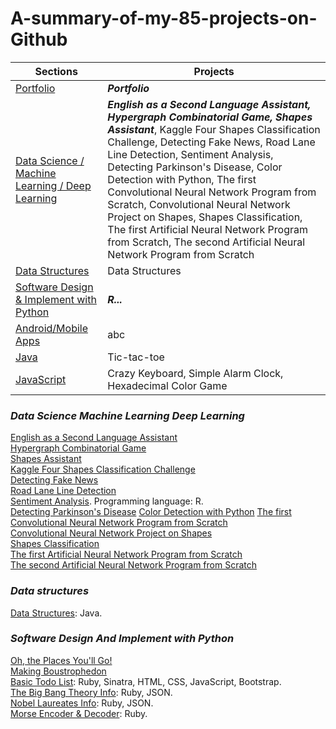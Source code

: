 # A-summary-of-my-85-projects-on-Github

Sections | Projects
---------- | --------
[Portfolio](https://molenathyhoangxuannguyen.github.io/molenathyhoangxuannguyen/) | ***Portfolio***
[Data Science / Machine Learning / Deep Learning](#data-science-machine-learning-deep-learning) | ***English as a Second Language Assistant, Hypergraph Combinatorial Game, Shapes Assistant***, Kaggle Four Shapes Classification Challenge, Detecting Fake News, Road Lane Line Detection, Sentiment Analysis, Detecting Parkinson's Disease, Color Detection with Python, The first Convolutional Neural Network Program from Scratch, Convolutional Neural Network Project on Shapes, Shapes Classification, The first Artificial Neural Network Program from Scratch, The second Artificial Neural Network Program from Scratch
[Data Structures](#data-structures) | Data Structures
[Software Design & Implement with Python](#software-design-and-implement-with-python) | ***R...***
[Android/Mobile Apps](#apps) | abc
[Java](#java) | Tic-tac-toe
[JavaScript](#javascript) | Crazy Keyboard, Simple Alarm Clock, Hexadecimal Color Game

### ***Data Science Machine Learning Deep Learning***
[English as a Second Language Assistant](https://github.com/molenathyhoangxuannguyen/English_as_a_Second_Language_Assistant) <br />
[Hypergraph Combinatorial Game](https://github.com/molenathyhoangxuannguyen/Hypergraph_Combinatorial_Game) <br />
[Shapes Assistant](https://github.com/molenathyhoangxuannguyen/Shapes_Assistant) <br />
[Kaggle Four Shapes Classification Challenge](https://github.com/molenathyhoangxuannguyen/Kaggle-Four-Shapes-Classification-Challenge) <br />
[Detecting Fake News](https://github.com/molenathyhoangxuannguyen/Detecting-Fake-News) <br />
[Road Lane Line Detection](https://github.com/molenathyhoangxuannguyen/Road-Lane-Line-Detection) <br />
[Sentiment Analysis](https://github.com/molenathyhoangxuannguyen/Sentiment-Analysis). Programming language: R. <br /> 
[Detecting Parkinson's Disease](https://github.com/molenathyhoangxuannguyen/Detecting-Parkinsons-Disease)
[Color Detection with Python](https://github.com/molenathyhoangxuannguyen/Color-Detection-with-Python)
[The first Convolutional Neural Network Program from Scratch](https://github.com/molenathyhoangxuannguyen/The-first-Convolutional-Neural-Network-Program-From-Scratch) <br />
[Convolutional Neural Network Project on Shapes](https://github.com/molenathyhoangxuannguyen/Convolutional-Neural-Network-Project-on-Shapes) <br />
[Shapes Classification](https://github.com/molenathyhoangxuannguyen/Shapes-Classification) <br />
[The first Artificial Neural Network Program from Scratch](https://github.com/molenathyhoangxuannguyen/The-first-Artificial-Neural-Network-Program-From-Scratch) <br />
[The second Artificial Neural Network Program from Scratch](https://github.com/molenathyhoangxuannguyen/The-second-Artificial-Neural-Network-Program-From-Scratch) <br />


### ***Data structures***
[Data Structures](https://github.com/khoa165/data-structures): Java. <br />

### ***Software Design And Implement with Python***
[Oh, the Places You'll Go!](https://github.com/molenathyhoangxuannguyen/Oh-the-Places-You-will-Go) <br />
[Making Boustrophedon](https://github.com/molenathyhoangxuannguyen/Making-boustrophedon) <br />
[Basic Todo List](https://github.com/khoa165/personalized-todo-list): Ruby, Sinatra, HTML, CSS, JavaScript, Bootstrap. <br />
[The Big Bang Theory Info](https://github.com/khoa165/the-big-bang-theory): Ruby, JSON. <br />
[Nobel Laureates Info](https://github.com/khoa165/nobel-laureates): Ruby, JSON. <br />
[Morse Encoder & Decoder](https://github.com/khoa165/morse-code-encoder-decoder): Ruby. <br />
